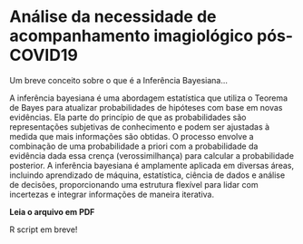 # Análise da necessidade de acompanhamento imagiológico pós-COVID19

Um breve conceito sobre o que é a Inferência Bayesiana...

A inferência bayesiana é uma abordagem estatística que utiliza o Teorema de Bayes para atualizar probabilidades de hipóteses com base em novas evidências. Ela parte do princípio de que 
as probabilidades são representações subjetivas de conhecimento e podem ser ajustadas à medida que mais informações são obtidas. O processo envolve a combinação de uma probabilidade a priori 
com a probabilidade da evidência dada essa crença (verossimilhança) para calcular a probabilidade posterior. A inferência bayesiana é amplamente aplicada 
em diversas áreas, incluindo aprendizado de máquina, estatística, ciência de dados e análise de decisões, proporcionando uma estrutura flexível para lidar com incertezas e integrar 
informações de maneira iterativa.

**Leia o arquivo em PDF**

R script em breve!
